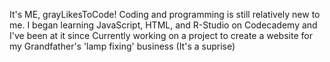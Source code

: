 It's ME, grayLikesToCode!
Coding and programming is still relatively new to me. I began learning JavaScript, HTML, and R-Studio on Codecademy and I've been at it since
Currently working on a project to create a website for my Grandfather's 'lamp fixing' business (It's a suprise)

<!---
grayLikesToCode/grayLikesToCode is a ✨ special ✨ repository because its `README.md` (this file) appears on your GitHub profile.
You can click the Preview link to take a look at your changes.
--->
